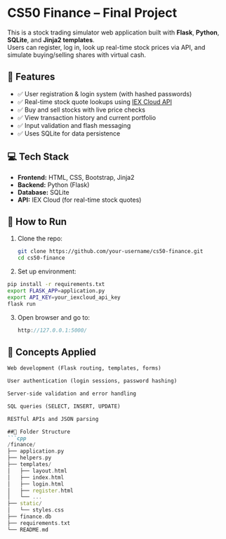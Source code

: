 # CS50 Finance – Final Project

This is a stock trading simulator web application built with **Flask**, **Python**, **SQLite**, and **Jinja2 templates**.  
Users can register, log in, look up real-time stock prices via API, and simulate buying/selling shares with virtual cash.

## 🧾 Features

- ✅ User registration & login system (with hashed passwords)
- ✅ Real-time stock quote lookups using [IEX Cloud API](https://iexcloud.io/)
- ✅ Buy and sell stocks with live price checks
- ✅ View transaction history and current portfolio
- ✅ Input validation and flash messaging
- ✅ Uses SQLite for data persistence

## 💻 Tech Stack

- **Frontend:** HTML, CSS, Bootstrap, Jinja2
- **Backend:** Python (Flask)
- **Database:** SQLite
- **API:** IEX Cloud (for real-time stock quotes)

## 🧪 How to Run

1. Clone the repo:
   ```bash
   git clone https://github.com/your-username/cs50-finance.git
   cd cs50-finance

2. Set up environment:
```bash
pip install -r requirements.txt
export FLASK_APP=application.py
export API_KEY=your_iexcloud_api_key
flask run
```

3. Open browser and go to:
   ```cpp
   http://127.0.0.1:5000/

## 🧠 Concepts Applied
```markdown
Web development (Flask routing, templates, forms)

User authentication (login sessions, password hashing)

Server-side validation and error handling

SQL queries (SELECT, INSERT, UPDATE)

RESTful APIs and JSON parsing

##📎 Folder Structure
```cpp
/finance/
├── application.py
├── helpers.py
├── templates/
│   ├── layout.html
│   ├── index.html
│   ├── login.html
│   ├── register.html
│   └── ...
├── static/
│   └── styles.css
├── finance.db
├── requirements.txt
└── README.md
